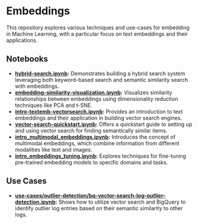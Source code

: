 # Embeddings

This repository explores various techniques and use-cases for embedding in Machine Learning, with a particular focus on text embeddings and their applications.

## Notebooks

* **[hybrid-search.ipynb](hybrid-search.ipynb):** Demonstrates building a hybrid search system leveraging both keyword-based search and semantic similarity search with embeddings.
* **[embedding-similarity-visualization.ipynb](embedding-similarity-visualization.ipynb):** Visualizes similarity relationships between embeddings using dimensionality reduction techniques like PCA and t-SNE.
* **[intro-textemb-vectorsearch.ipynb](intro-textemb-vectorsearch.ipynb):**  Provides an introduction to text embeddings and their application in building vector search engines.
* **[vector-search-quickstart.ipynb](vector-search-quickstart.ipynb):**  Offers a quickstart guide to setting up and using vector search for finding semantically similar items.
* **[intro_multimodal_embeddings.ipynb](intro_multimodal_embeddings.ipynb):** Introduces the concept of multimodal embeddings, which combine information from different modalities like text and images.
* **[intro_embeddings_tuning.ipynb](intro_embeddings_tuning.ipynb):**  Explores techniques for fine-tuning pre-trained embedding models to specific domains and tasks.

## Use Cases

* **[use-cases/outlier-detection/bq-vector-search-log-outlier-detection.ipynb](use-cases/outlier-detection/bq-vector-search-log-outlier-detection.ipynb):** Shows how to utilize vector search and BigQuery to identify outlier log entries based on their semantic similarity to other logs.
